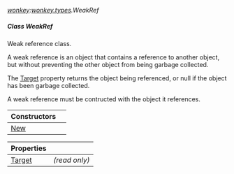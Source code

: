 _[wonkey](../../modules/wonkey/wonkey-module.md):[wonkey.types](../../modules/wonkey/wonkey-types.md).WeakRef_
##### Class WeakRef
Weak reference class.

A weak reference is an object that contains a reference to another object, but without preventing the other object from being garbage collected.

The [Target](wonkey-types-target.md) property returns the object being referenced, or null if the object has been garbage collected.

A weak reference must be contructed with the object it references.

| Constructors | |
|:---|:---|
| [New](wonkey-types-weakref-new.md) |  |

| Properties | |
|:---|:---|
| [Target](wonkey-types-weakref-target.md) |  _(read only)_ |
